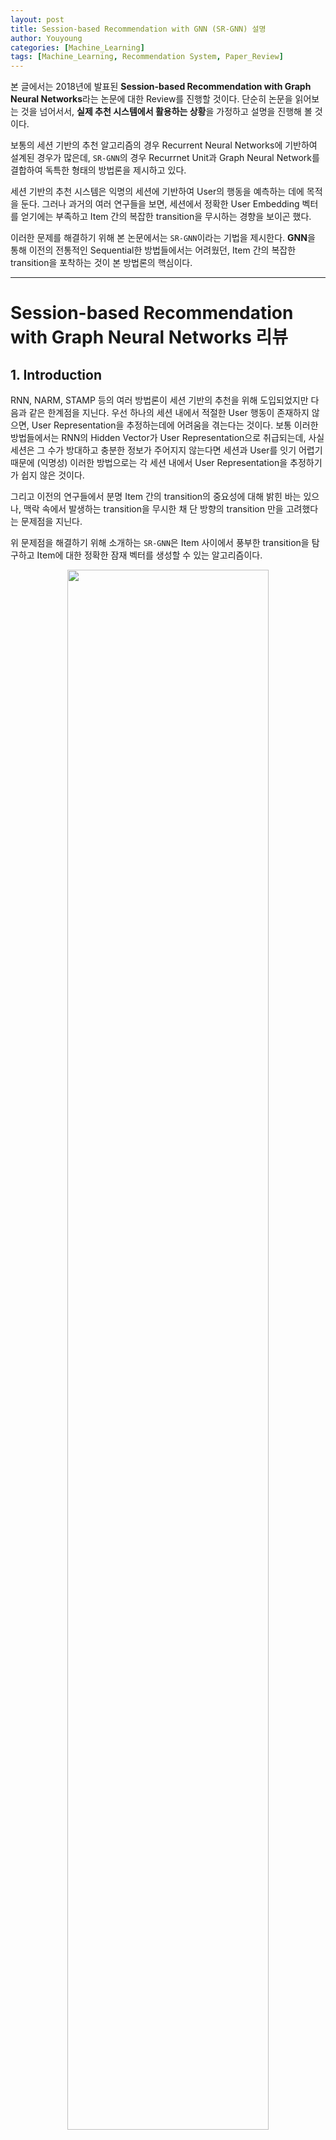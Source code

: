 ```yaml
---
layout: post
title: Session-based Recommendation with GNN (SR-GNN) 설명
author: Youyoung
categories: [Machine_Learning]
tags: [Machine_Learning, Recommendation System, Paper_Review]
---
```


본 글에서는 2018년에 발표된 **Session-based Recommendation with Graph Neural Networks**라는 논문에 대한 Review를 진행할 것이다. 단순히 논문을 읽어보는 것을 넘어서서, **실제 추천 시스템에서 활용하는 상황**을 가정하고 설명을 진행해 볼 것이다.    

보통의 세션 기반의 추천 알고리즘의 경우 Recurrent Neural Networks에 기반하여 설계된 경우가 많은데, `SR-GNN`의 경우 Recurrnet Unit과 Graph Neural Network를 결합하여 독특한 형태의 방법론을 제시하고 있다.  

세션 기반의 추천 시스템은 익명의 세션에 기반하여 User의 행동을 예측하는 데에 목적을 둔다. 그러나 과거의 여러 연구들을 보면, 세션에서 정확한 User Embedding 벡터를 얻기에는 부족하고 Item 간의 복잡한 transition을 무시하는 경향을 보이곤 했다.  

이러한 문제를 해결하기 위해 본 논문에서는 `SR-GNN`이라는 기법을 제시한다. **GNN**을 통해 이전의 전통적인 Sequential한 방법들에서는 어려웠던, Item 간의 복잡한 transition을 포착하는 것이 본 방법론의 핵심이다.  

---
# Session-based Recommendation with Graph Neural Networks 리뷰  
## 1. Introduction  
RNN, NARM, STAMP 등의 여러 방법론이 세션 기반의 추천을 위해 도입되었지만 다음과 같은 한계점을 지닌다. 우선 하나의 세션 내에서 적절한 User 행동이 존재하지 않으면, User Representation을 추정하는데에 어려움을 겪는다는 것이다. 보통 이러한 방법들에서는 RNN의 Hidden Vector가 User Representation으로 취급되는데, 사실 세션은 그 수가 방대하고 충분한 정보가 주어지지 않는다면 세션과 User를 잇기 어렵기 때문에 (익명성) 이러한 방법으로는 각 세션 내에서 User Representation을 추정하기가 쉽지 않은 것이다.  

그리고 이전의 연구들에서 분명 Item 간의 transition의 중요성에 대해 밝힌 바는 있으나, 맥락 속에서 발생하는 transition을 무시한 채 단 방향의 transition 만을 고려했다는 문제점을 지닌다.  

위 문제점을 해결하기 위해 소개하는 `SR-GNN`은 Item 사이에서 풍부한 transition을 탐구하고 Item에 대한 정확한 잠재 벡터를 생성할 수 있는 알고리즘이다.  

<center><img src="/public/img/Machine_Learning/2021-07-03-SRGNN/fig1.JPG" width="80%"></center>  

위 그림은 `SR-GNN`의 구조를 대략적으로 나타낸 것이다. $v_1, ..., v_7$ 는 추천 대상인 Item 리스트를 의미한다. 모든 세션 Sequence를 directed session graph로 나타내면, 각 세션 Graph는 하나의 subgraph로 생각할 수 있다. 위 예시에서는 $v_2 \rightarrow v_5 \rightarrow v_6 \rightarrow v_7$ 로 이어지는 하나의 세션을 subgraph로 생각하면 된다.  

이제 각 세션은 차례대로 하나씩 위 Workflow을 타고 흐르게 된다. 첫 번째 세션은 $s_1 = [v_1 \rightarrow v_2 \rightarrow v_3 \rightarrow v_4]$ 라고 해보자. 웹사이트나 어플 상의 로그 기록을 기반하여 세션을 구성한다고 하면 위 세션은 어떤 4개의 Item을 순차적으로 클릭한 데이터를 표현한 것이다. 이 세션 데이터는 `Gated Graph Neural Network`를 통과하여 각각의 Node 벡터를 얻게 된다.  

그리고 나서 이를 활용하여 우리는 최종적으로 $\mathbf{s_g}, \mathbf{s_l}$ 이라는 2개의 벡터를 얻게 되는데, 전자는 Global한 선호를 반영하는 **Global Session Vector**를, 후자는 그 세션 내에서의 User의 현재의 관심을 나타내는, 즉 가장 최근에 클릭/반응한 Item을 나타내는 **Local Session Vector**를 의미한다.  

최종적으로 본 모델은 각 세션에 대해 다음 클릭의 대상자가 될 Item을 예측한다.  


---
## 2. Related Work  
(중략)  


---
## 3. The Proposed Method  
**Notations**  

|기호|설명|
|:------------:|:------------:|
|$V = [v_1, v_2, ..., v_m]$|모든 세션에 속해 있는 모든 Unique한 Item의 집합|
|$m$|모든 Unique한 Item의 수|
|$s = [v_{s, 1}, ..., v_{s, n}]$|특정 세션 $s$에 속해 있는 Item의 집합, 시간 순서에 의해 정렬됨|
|$n$|특정 세션 $s$에 속해 있는 Item의 수|
|$v_{s, n+1}$|세션 $s$ 에서 다음 클릭의 대상자가 될 Item|


**Constructing Session Graphs**  
전체 Graph는 아래와 같이 정의할 수 있다.  

$$
\mathcal{G} = ( \mathcal{V}, \mathcal{E} )
$$  

모든 세션 Sequence $s$ 는 아래와 같은 **Directed Graph**로 정의할 수 있다.  

$$
\mathcal{G}_s = ( \mathcal{V_s}, \mathcal{E}_s )
$$  

이 세션 Graph에서 각 Item Node는 $v_{s, i} \in V$ 를 나타낸다. 각 Edge $(v_{s, i-1}, v_{s, i}) \in \mathcal{E_s}$ 는 세션 $s$ 에서 $v_{s, i-1}$ 를 클릭한 후에 $v_{s, i}$ 를 클릭했다는 의미이다.  

똑같은 Item이 반복적으로 나올 수 있기 때문에 본 논문에서는 각 Edge에 대해 Normalized Weight을 적용하였다. 모델을 통과한 후, 각 Item $v$ 는 **Gated GNN**을 통과하여 아래와 같이 통합된 Embedding Space에 임베딩되어 Node 벡터로 표현된다.  

$$
\mathbf{v} \in \mathbb{R^d}
$$  

그리고 각 세션 $s$ 는 Graph에서의 Node 벡터들로 이루어진 $\mathbf{s}$ 라는 임베딩 벡터로 표현된다.  

**Learning Item Embeddings on Session Graphs**  
세션 Graph 내에서 이루어지는 Node 벡터의 학습 과정에 대해 알아보자. $t-1$ 시점의 Node 벡터를 활용하여 $t$ 시점의 Node 벡터를 얻게 되는 과정이라고 생각하면 된다. 먼저, 세션 $s$ 내의 $n$ 개의 Node가 주어졌다고 할 때 이들의 Node 임베딩 벡터를 아래와 같이 활용하게 된다.  

$$
\mathbf{a}^t_{s, i} = \mathbf{A}_{s, i:} [\mathbf{v}_1^{t-1}, ..., \mathbf{v}_n^{t-1}] \mathbf{H} + \mathbf{b}  
$$  

<center><img src="/public/img/Machine_Learning/2021-07-03-SRGNN/fig2.JPG" width="60%"></center>  

$n=4$ 인 세션을 예로 들어보자. 위와 같은 Subgraph가 있다고 할 때, $\mathbf{A_s}$ 는 위와 같이 표현된다.  

이 때 아래 기호로 표기된 Block은  

$$
\mathbf{A}_{s, i:} \in \mathbb{R}^{1 * 2n}
$$  

다음과 같은 Connection Matrix의 일부이다.  

$$
\mathbf{A}_{s} \in \mathbb{R}^{n * 2n}
$$  

따라서 형광색으로 표시한 부분이 위 예시에서 $\mathbf{A}_{s, 2:}$ 가 될 것이다.  

위 식을 통해 **Gated Graph Neural Network**를 활용하여 여러 Node 사이의 정보를 전파하는 과정을 수행하게 된다. 이 때 `Connection Matrix` $\mathbf{A_s}$ 를 통해 현재 관심 있는 Node, 예를 들어 $i=2$ 번째 Node $v_{s, 2}$ 와 관련있는 Row를 추출하여 이후 과정에 활용하게 된다. 즉 Edge가 존재하는 Neighbor들의 정보를 통합하여 $\mathbf{a}_{s, i}^t$ 라는 벡터로 나타내는 것이다. $\mathbf{H}$ 는 Weight를 조절하는 역할을 수행한다. (Paramter)  

아래 두 식은 각각 `Update Gate`와 `Reset Gate`의 역할을 수행한다. 각각 어떤 정보를 보존하고 어떤 정보를 버릴 것인지를 결정하게 되는 것이다.  

$$
\mathbf{z}_{s, i}^t = \sigma (\mathbf{W}_z \mathbf{a}_{s, i}^t + \mathbf{U}_r \mathbf{v}_i^{t-1})
$$  

$$
\mathbf{r}_{s, i}^t = \sigma (\mathbf{W}_r \mathbf{a}_{s, i}^t + \mathbf{U}_r \mathbf{v}_i^{t-1})
$$  

이후에는 `Candidate State`를 아래와 같이 얻게 된다. $t$ 시점, 즉 Current State의 정보를 얼마나 반영하고, $t-1$ 시점, 즉 Previous State의 정보를 얼마나 Reset하는지를 결정하여 Candidate State 값을 얻게 된다.  

$$
\widetilde{\mathbf{v}_i^t} = tanh( \mathbf{W}_o \mathbf{a}_{s, i}^t + \mathbf{U}_o (\mathbf{r}_{s, i}^t \odot \mathbf{v}_i^{t-1}) )
$$  

`Final State`는 아래와 같이 Previous Hidden State인 $\mathbf{v}_i^{t-1}$ 를 얼마나 보존하고, Candidate State인 $\widetilde{\mathbf{v}_i^t}$ 를 얼마나 반영(업데이트)하는지를 통해 결정하게 된다.

$$
\mathbf{v}_i^t = (1 - \mathbf{z}_{s, i}^t) \odot \mathbf{v}_i^{t-1} + \mathbf{z}_{s, i}^t \odot \widetilde{\mathbf{v}_i^t}
$$  

이렇게 세션 Graph들 내의 모든 Node에 대해 수렴할 때까지 Update를 진행하고 나면 **Final Node Vectors**를 얻게 된다.  

$$
\mathbf{v}_1, \mathbf{v}_2, ..., \mathbf{v}_m
$$  

혼란을 방지하고자 다시 언급하면 $i$ 는 Node의 Index를 의미하며, $t$ 는 학습 Update 과정에서의 시점을 의미한다. 모든 업데이트가 끝나면 $t$ 는 필요 없는 기호가 된다.  

각 벡터와 행렬의 길이, 차원 등을 정확히 파악하기 위해 아래와 같은 정리 식을 첨부하도록 하겠다.  

<center><img src="/public/img/Machine_Learning/2021-07-03-SRGNN/dim1.jpg" width="40%"></center>  


**Generating Session Embeddings**  
지금까지 과정을 통해 모든 세션 Graph를 **Gated GNN**에 투입하여 모든 Node에 대해 Embedding 벡터를 얻었다. 이제 이렇게 얻은 벡터 값에 기반하여 세션 Embedding을 얻는 방법에 대해 알아보자.  

세션 Embedding을 $\mathbf{s} \in \mathbb{R}^d$ 라고 표기하겠다. 이제 이 벡터는 아래와 같이 2가지 벡터를 결합하여 구성할 것이다.  

<center><img src="/public/img/Machine_Learning/2021-07-03-SRGNN/info1.JPG" width="70%"></center>  

`Local Session Embedding`은 간단하다. 아래와 같이 가장 최근에 클릭한 Item $v_{s, n}$ 의 Embedding 값을 그대로 쓰면 된다.  

$$
\mathbf{s}_l = \mathbf{v}_n
$$  

해당 세션 Graph $\mathcal{G}_s$의 `Global Session Embedding`은 모든 Node 벡터를 통합하여 얻을 수 있다. 그런데 이들에 대한 중요도는 각각 다를 것이므로 **Soft-attention Mechanism**을 사용한다.  

$$
\alpha_i = \mathbf{q}^T \sigma ( \mathbf{W}_1 \mathbf{v}_n + \mathbf{W}_2 \mathbf{v}_i + \mathbf{c} )
$$  

$$
\mathbf{s}_g = \Sigma_{i=1}^n \alpha_i \mathbf{v}_i
$$  

식을 보면 Attention Score를 계산할 때 필수적으로 마지막에 클릭한 Item의 Embedding 벡터 값이 고려되는 것을 확인할 수 있다.  

이렇게 얻은 두 벡터에 Trainable Parameter Matrix를 통해 선형 변환 과정을 거치면 아래와 같이 **Hybrid Embedding** $\mathbf{s}_h$ 를 얻을 수 있다.  

$$
\mathbf{s}_h = \mathbf{W}_3 [\mathbf{s}_l, \mathbf{s}_g]
$$  

**Making Recommendation and Model Training**  
추천 후보 Item $v_i \in V$ 가 있다고 할 때 이에 대한 Score $\hat{\mathbf{z}_i}$ 는 아래와 같이 계산된다.  

$$
\hat{\mathbf{z}_i} = \mathbf{s}_h^T \mathbf{v}_i
$$  

$m$ 개의 Item이 존재한다고 하면 이들 중 가장 높은 Score를 정해야 할 것이다. 이 때는 아래와 같이 Softmax 함수를 사용해준다.  

$$
\hat{\mathbf{y}} = softmax(\hat{\mathbf{z}})
$$  

다시 한 번 길이, 차원에 대해 정리한다.    

<center><img src="/public/img/Machine_Learning/2021-07-03-SRGNN/dim2.jpg" width="50%"></center>  

Loss 함수는 아래와 같이 Cross-entropy 함수를 사용해주면 된다.  

$$
\mathcal{L} (\hat{\mathbf{y}}) = - \Sigma_{i=1}^m \mathbf{y}_i log (\hat{\mathbf{y}}_i) + (1-\mathbf{y}_i) log (1-\hat{\mathbf{y}}_i)
$$  

그리고 이 `SR-GNN`을 학습하기 위해서는 Back-Propagation Through Time 알고리즘이 사용된다. 일반적으로 세션의 길이는 굉장히 짧기 때문에 과적합을 막기 위해서는 비교적 작은 수의 학습 Epoch이 적용되어야 할 것이다.    


---
## 4. Experiments and Analysis  
본 섹션의 경우 상세 내용에 대해서는 논문 원본을 참조하길 바란다. 다만 세팅과 관련하여 주요 내용만 메모하도록 하겠다.  

세션 $s$ 가 아래와 같이 주어져 있다고 하면,  

$$
s = [v_{s, 1}, v_{s, 2}, ..., v_{s, n}]
$$  

학습을 위해서는 아래와 같이 Sequence를 구성할 수 있다.  

$([v_{s, 1}], , v_{s, 2})$, $([v_{s, 1}, v_{s, 2}], v_{s, 3})$ ...  

Validation Set의 비율은 10%로 설정하였으며 모든 파라미터는 평균0, 표준편차0.1의 정규분포로 초기화하였고, Adam Optimizer가 사용되었다. 최초의 Learning Rate은 0.001이나 3 Epoch마다 0.1의 Decay가 적용되었다. 100의 Batch Size와 $10^{-1}$ 의 L2 페널티가 적용되었다. 


---
## 5. Conclusions  
세션 기반의 추천 시스템은 User의 분명한 선호와 이전의 기록을 얻기 어려울 때 굉장히 유용하다. 본 논문은 Graph 모델을 통해 세션 Sequence를 표현하는 새로운 구조를 제안하였다. `SR-GNN`을 통해 Item 사이의 복잡한 구조와 transition을 고려할 수 있으며 또한 User의 다음 행동을 예측하기 위해 Long-term 선호와 최근 선호까지 복합적으로 반영하는 전략을 구사할 수 있다.  

---
# References  
1) [논문 원본](https://arxiv.org/abs/1811.00855)  

